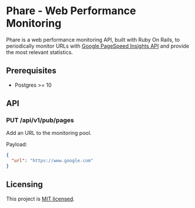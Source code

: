 # Phare - Web Performance Monitoring

Phare is a web performance monitoring API, built with Ruby On Rails, to periodically monitor URLs with [Google PageSpeed Insights API](https://developers.google.com/speed/docs/insights/v5/get-started?hl=en) and provide the most relevant statistics.

## Prerequisites

* Postgres >= 10

## API

### PUT /api/v1/pub/pages

Add an URL to the monitoring pool.

Payload:
```json
{
  "url": "https://www.google.com"
}
```

## Licensing

This project is [MIT licensed](./LICENSE.md).
